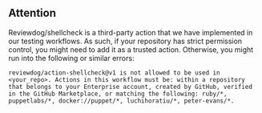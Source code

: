 ## Attention

Reviewdog/shellcheck is a third-party action that we have implemented in our testing workflows. As such,
if your repository has strict permission control, you might need to add it as a trusted action. Otherwise,
you might run into the following or similar errors:

`reviewdog/action-shellcheck@v1 is not allowed to be used in <your_repo>. Actions in this workflow must be: within a repository that belongs to your Enterprise account, created by GitHub, verified in the GitHub Marketplace, or matching the following: ruby/*, puppetlabs/*, docker://puppet/*, luchihoratiu/*, peter-evans/*.`
